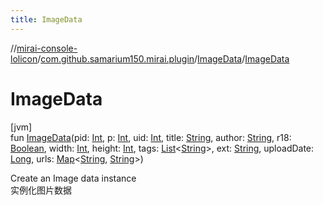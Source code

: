 ```yaml
---
title: ImageData
---
```

//[mirai-console-lolicon](../../../index.html)/[com.github.samarium150.mirai.plugin](../index.html)/[ImageData](index.html)/[ImageData](-image-data.html)



# ImageData



[jvm]\
fun [ImageData](-image-data.html)(pid: [Int](https://kotlinlang.org/api/latest/jvm/stdlib/kotlin/-int/index.html), p: [Int](https://kotlinlang.org/api/latest/jvm/stdlib/kotlin/-int/index.html), uid: [Int](https://kotlinlang.org/api/latest/jvm/stdlib/kotlin/-int/index.html), title: [String](https://kotlinlang.org/api/latest/jvm/stdlib/kotlin/-string/index.html), author: [String](https://kotlinlang.org/api/latest/jvm/stdlib/kotlin/-string/index.html), r18: [Boolean](https://kotlinlang.org/api/latest/jvm/stdlib/kotlin/-boolean/index.html), width: [Int](https://kotlinlang.org/api/latest/jvm/stdlib/kotlin/-int/index.html), height: [Int](https://kotlinlang.org/api/latest/jvm/stdlib/kotlin/-int/index.html), tags: [List](https://kotlinlang.org/api/latest/jvm/stdlib/kotlin.collections/-list/index.html)<[String](https://kotlinlang.org/api/latest/jvm/stdlib/kotlin/-string/index.html)>, ext: [String](https://kotlinlang.org/api/latest/jvm/stdlib/kotlin/-string/index.html), uploadDate: [Long](https://kotlinlang.org/api/latest/jvm/stdlib/kotlin/-long/index.html), urls: [Map](https://kotlinlang.org/api/latest/jvm/stdlib/kotlin.collections/-map/index.html)<[String](https://kotlinlang.org/api/latest/jvm/stdlib/kotlin/-string/index.html), [String](https://kotlinlang.org/api/latest/jvm/stdlib/kotlin/-string/index.html)>)



Create an Image data instance <br> 实例化图片数据




